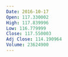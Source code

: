 ```yaml
---
Date: 2016-10-17
Open: 117.330002
High: 117.839996
Low: 116.779999
Close: 117.550003
Adj Close: 114.190964
Volume: 23624900
---
```

